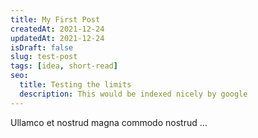 ```yaml
---
title: My First Post
createdAt: 2021-12-24
updatedAt: 2021-12-24
isDraft: false
slug: test-post
tags: [idea, short-read]
seo:
  title: Testing the limits
  description: This would be indexed nicely by google
---
```


Ullamco et nostrud magna commodo nostrud ...
